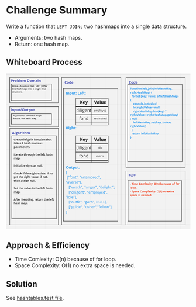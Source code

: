 # Challenge Summary
Write a function that `LEFT JOINs` two hashmaps into a single data structure.

- Arguments: two hash maps.
- Return: one hash map.

## Whiteboard Process

![](./leftJoin.PNG)

## Approach & Efficiency
- Time Comlexity: O(n) because of for loop.
- Space Complexity: O(1) no extra space is needed.

## Solution
See [hashtables.test file](./__tests__/hashtables.test.js).